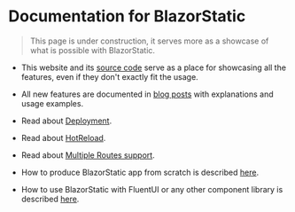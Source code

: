 # Documentation for BlazorStatic

> This page is under construction, it serves more as a showcase of what is possible with BlazorStatic.

- This website and its [source code](https://github.com/tesar-tech/BlazorStatic/) serve as a place for showcasing all
  the features, even if they don't exactly fit the usage.

- All new features are documented in [blog posts](blog) with explanations and usage examples.


- Read about [Deployment](docs/deployment).

- Read about [HotReload](docs/hotreload).

- Read about [Multiple Routes support](MultiRoute).

- How to produce BlazorStatic app from scratch is described [here](docs/new-start).
- How to use BlazorStatic with FluentUI or any other component library is described [here](docs/componentlibs).
